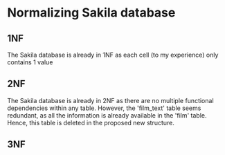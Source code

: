 # Normalizing Sakila database
## 1NF
The Sakila database is already in 1NF as each cell (to my experience) only contains 1 value
## 2NF
The Sakila database is already in 2NF as there are no multiple functional dependencies within any table.
However, the 'film_text' table seems redundant, as all the information is already available in the 'film' table. Hence, this table is deleted in the proposed new structure. 
## 3NF

